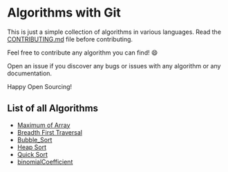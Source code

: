 # Algorithms with Git

This is just a simple collection of algorithms in various languages. Read the [CONTRIBUTING.md](CONTRIBUTING.md) file before contributing.

Feel free to contribute any algorithm you can find! :smile:

Open an issue if you discover any bugs or issues with any algorithm or any documentation.

Happy Open Sourcing!

## List of all Algorithms

- [Maximum of Array](algorithms/maximum_of_array)
- [Breadth First Traversal](algorithms/breadth_first_traversal)
- [Bubble_Sort](algorithms/Bubble_Sort)
- [Heap Sort](algorithms/heap_sort)
- [Quick Sort](algorithm/quick_sort)
- [binomialCoefficient](algorithms/binomialCoefficient)